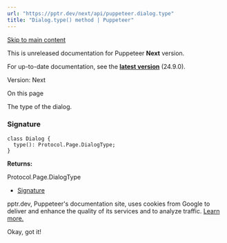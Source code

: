 ```yaml
---
url: "https://pptr.dev/next/api/puppeteer.dialog.type"
title: "Dialog.type() method | Puppeteer"
---
```


[Skip to main content](https://pptr.dev/next/api/puppeteer.dialog.type#__docusaurus_skipToContent_fallback)

This is unreleased documentation for Puppeteer **Next** version.

For up-to-date documentation, see the **[latest version](https://pptr.dev/api/puppeteer.dialog.type)** (24.9.0).

Version: Next

On this page

The type of the dialog.

### Signature [​](https://pptr.dev/next/api/puppeteer.dialog.type\#signature "Direct link to Signature")

```codeBlockLines_RjmQ
class Dialog {
  type(): Protocol.Page.DialogType;
}

```

**Returns:**

Protocol.Page.DialogType

- [Signature](https://pptr.dev/next/api/puppeteer.dialog.type#signature)

pptr.dev, Puppeteer's documentation site, uses cookies from Google to deliver and enhance the quality of its services and to analyze traffic. [Learn more.](https://policies.google.com/technologies/cookies)

Okay, got it!